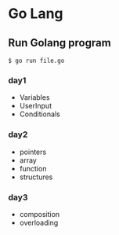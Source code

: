 # Go Lang

## Run Golang program

```golang
$ go run file.go
```

### day1

* Variables
* UserInput
* Conditionals

### day2

* pointers
* array
* function
* structures

### day3

* composition
* overloading
